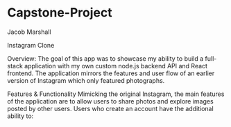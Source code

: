 # Capstone-Project
Jacob Marshall

Instagram Clone


Overview:
The goal of this app was to showcase my ability to build a full-stack application with my own custom node.js backend API and React frontend. The application mirrors the features and user flow of an earlier version of Instagram which only featured photographs.

Features & Functionality
Mimicking the original Instagram, the main features of the application are to allow users to share photos and explore images posted by other users. Users who create an account have the additional ability to:



